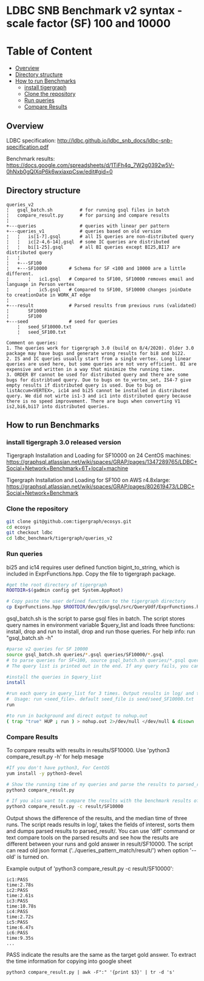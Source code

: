 # LDBC SNB Benchmark v2 syntax - scale factor (SF) 100 and 10000
# Table of Content
- [Overview](#overview)
- [Directory structure](#directory-structure)
- [How to run Benchmarks](#how-to-run-benchmarks)
  * [install tigergraph](#install-tigergraph)
  * [Clone the repository](#clone-the-repository)
  * [Run queries](#run-queries)
  * [Compare Results](#compare-results)

## Overview
LDBC specification:
http://ldbc.github.io/ldbc_snb_docs/ldbc-snb-specification.pdf

Benchmark results: 
https://docs.google.com/spreadsheets/d/1TiFh4q_7W2g0392w5V-0hNxb0gQlXqP6k6wxiaxpCsw/edit#gid=0 

## Directory structure 
```
queries_v2
¦   gsql_batch.sh          # for running gsql files in batch
¦   compare_result.py      # for parsing and compare results
¦
+---queries                # queries with linear per pattern
+---queries_v1             # queries based on old version
¦   ¦   is[1-7].gsql       # all IS queries are non-distributed query
¦   ¦   ic[2-4,6-14].gsql  # some IC queries are distributed
¦   ¦   bi[1-25].gsql      # all BI queries except BI25,BI17 are distributed query
¦   ¦
¦   +---SF100
¦   +---SF10000        # Schema for SF <100 and 10000 are a little different.
¦       ¦   ic1.gsql   # Compared to SF100, SF10000 removes email and language in Person vertex
¦       ¦   ic5.gsql   # Compared to SF100, SF10000 changes joinDate to creationDate in WORK_AT edge 
¦
+---result             # Parsed results from previous runs (validated)
¦       SF10000        
¦       SF100          
+---seed               # seed for queries
    ¦   seed_SF10000.txt 
    ¦   seed_SF100.txt

Comment on queries: 
1. The queries work for tigergraph 3.0 (build on 8/4/2020). Older 3.0 package may have bugs and generate wrong results for bi8 and bi22.
2. IS and IC queries usually start from a single vertex. Long linear queries are used here, but some queries are not very efficient. BI are expensive and written in a way that minimize the running time. 
3. ORDER BY cannot be used for distributed query and there are some bugs for distribtued query. Due to bugs on to_vertex_set, IS4-7 give empty results if distributed query is used. Due to bug on listAccum<VERTEX>, ic14 and bi25 cannot be installed in distributed query. We did not wirte is1-3 and ic1 into distributed query because there is no speed improvement. There are bugs when converting V1 is2,bi6,bi17 into distributed queries.
```

## How to run Benchmarks
### install tigergraph 3.0 released version 
Tigergraph Installation and Loading for SF10000 on 24 CentOS machines: 
https://graphsql.atlassian.net/wiki/spaces/GRAP/pages/1347289765/LDBC+Social+Network+Benchmark+6T+local+machine

Tigergraph Installation and Loading for SF100 on AWS r4.8xlarge: 
https://graphsql.atlassian.net/wiki/spaces/GRAP/pages/802619473/LDBC+Social+Network+Benchmark

### Clone the repository 
```bash
git clone git@github.com:tigergraph/ecosys.git
cd ecosys
git checkout ldbc
cd ldbc_benchmark/tigergraph/queries_v2
```

### Run queries
bi25 and ic14 requires user defined function bigint_to_string, which is included in ExprFunctions.hpp. Copy the file to tigergraph package.
```bash
#get the root directory of tigergraph
ROOTDIR=$(gadmin config get System.AppRoot)

# Copy paste the user defined function to the tigergraph directory
cp ExprFunctions.hpp $ROOTDIR/dev/gdk/gsql/src/QueryUdf/ExprFunctions.hpp
```

gsql_batch.sh is the script to parse gsql files in batch. The script stores query names in environment variable $query_list and loads three functions: install, drop and run to install, drop and run those queries. For help info: run "gsql_batch.sh -h"
```bash
#parse v2 queries for SF 10000
source gsql_batch.sh queries/*.gsql queries/SF10000/*.gsql
# to parse queries for SF<100, source gsql_batch.sh queries/*.gsql queries/SF100/*.gsql
# The query list is printed out in the end. If any query fails, you can remove the failed queries and reassign value to $query_list, for example, query_list=ic1,ic2,ic3

#install the queries in $query_list
install

#run each query in query_list for 3 times. Output results in log/ and time and error info in err/
#  Usage: run <seed_file>. default seed_file is seed/seed_SF10000.txt
run 

#to run in background and direct output to nohup.out 
( trap "true" HUP ; run ) > nohup.out 2>/dev/null </dev/null & disown
```

### Compare Results
To compare results with results in results/SF10000. Use 'python3 compare_result.py -h' for help mesage 
```bash
#If you don't have python3, For CentOS 
yum install -y python3-devel

# Show the running time of my queries and parse the results to parsed_result/.
python3 compare_result.py 

# If you also want to compare the results with the benchmark results of SF10000
python3 compare_result.py -c result/SF10000
```

Output shows the difference of the results, and the median time of three runs. The script reads results in log/, takes the fields of interest, sorts them and dumps parsed results to parsed_result/. You can use 'diff' command or text compare tools on the parsed results and see how the results are different between your runs and gold answer in result/SF10000. The script can read old json format ('../queries_pattern_match/result/') when option '--old' is turned on.

Example output of 'python3 compare_result.py -c result/SF10000':
```
ic1:PASS
time:2.78s
ic2:PASS
time:2.61s
ic3:PASS
time:10.78s
ic4:PASS
time:2.72s
ic5:PASS
time:6.47s
ic6:PASS
time:9.35s
...
```

PASS indicate the results are the same as the target gold answer. To extract the time information for copying into google sheet
```
python3 compare_result.py | awk -F":" '{print $3}' | tr -d 's'
```

